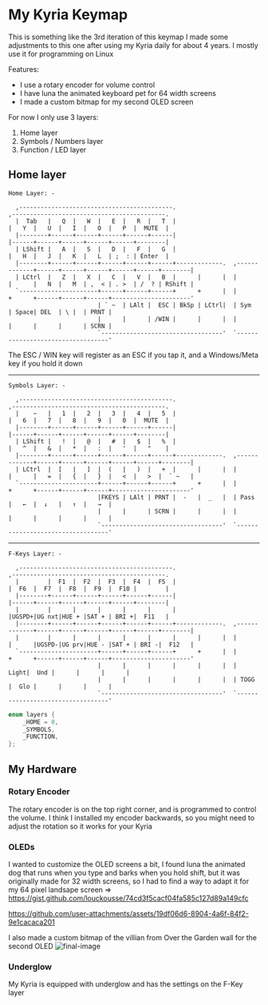 # My Kyria Keymap

This is something like the 3rd iteration of this keymap
I made some adjustments to this one after using my Kyria daily for about 4 years.
I mostly use it for programming on Linux

Features:

- I use a rotary encoder for volume control
- I have luna the animated keyboard pet for 64 width screens
- I made a custom bitmap for my second OLED screen

For now I only use 3 layers:

1. Home layer
2. Symbols / Numbers layer
3. Function / LED layer

## Home layer

```
Home Layer: -

  ,-------------------------------------------.                              ,-------------------------------------------.
  |  Tab   |   Q  |   W  |   E  |   R  |   T  |                              |   Y  |   U  |   I  |   O  |   P  |  MUTE  |
  |--------+------+------+------+------+------|                              |------+------+------+------+------+--------|
  | LShift |   A  |   S  |   D  |   F  |   G  |                              |   H  |   J  |   K  |   L  | ;  : | Enter  |
  |--------+------+------+------+------+------+-------------.  ,-------------+------+------+------+------+------+--------|
  | LCtrl  |   Z  |   X  |   C  |   V  |   B  |      |      |  |      |      |   N  |   M  | ,  < | . >  | /  ? | RShift |
  `----------------------+------+------+------+      +      |  |      +      +------+------+------+----------------------'
                         | ` ~  | LAlt |  ESC | BkSp | LCtrl|  | Sym  | Space| DEL  | \ |  | PRNT |
                         |      |      | /WIN |      |      |  |      |      |      |      | SCRN |
                         `----------------------------------'  `----------------------------------'

```

The ESC / WIN key will register as an ESC if you tap it, and a Windows/Meta key if you hold it down

---

```
Symbols Layer: -

  ,-------------------------------------------.                              ,-------------------------------------------.
  |    ~   |   1  |   2  |   3  |   4  |   5  |                              |   6  |   7  |   8  |   9  |   0  |  MUTE  |
  |--------+------+------+------+------+------|                              |------+------+------+------+------+--------|
  | LShift |   !  |   @  |   #  |   $  |   %  |                              |   ^  |   &  |   *  |   :  |   '  |   "    |
  |--------+------+------+------+------+------+-------------.  ,-------------+------+------+------+------+------+--------|
  | LCtrl  |  [   |   ]  |  (   |   )  |   +  |      |      |  |      |      |   =  |   {  |   }  |   <  |   >  |  ` ~   |
  `----------------------+------+------+------+      +      |  |      +      +------+------+------+----------------------'
                         |FKEYS | LAlt | PRNT |  -   |  _   |  | Pass |   ←  |  ↓   |   ↑  |   →  |
                         |      |      | SCRN |      |      |  |      |      |      |      |      |
                         `----------------------------------'  `----------------------------------'
```

---

```
F-Keys Layer: -

  ,-------------------------------------------.                              ,-------------------------------------------.
  |        |  F1  |  F2  |  F3  |  F4  |  F5  |                              |  F6  |  F7  |  F8  |  F9  |  F10 |        |
  |--------+------+------+------+------+------|                              |------+------+------+------+------+--------|
  |        |      |      |      |      |      |                              |UGSPD+|UG nxt|HUE + |SAT + | BRI +|  F11   |
  |--------+------+------+------+------+------+-------------.  ,-------------+------+------+------+------+------+--------|
  |        |      |      |      |      |      |      |      |  |      |      |UGSPD-|UG prv|HUE - |SAT + | BRI -|  F12   |
  `----------------------+------+------+------+      +      |  |      +      +------+------+------+----------------------'
                         |      |      |      |      |      |  | Light|  Und |      |      |      |
                         |      |      |      |      |      |  | TOGG |  Glo |      |      |      |
                         `----------------------------------'  `----------------------------------'
```

```c
enum layers {
    _HOME = 0,
    _SYMBOLS,
    _FUNCTION,
};
```

## My Hardware

### Rotary Encoder

The rotary encoder is on the top right corner, and is programmed to control the volume. I think I installed my encoder backwards, so you might need to adjust the rotation so it works for your Kyria

### OLEDs

I wanted to customize the OLED screens a bit, I found luna the animated dog that runs when you type and barks when you hold shift, but it was originally made for 32 width screens, so I had to find a way to adapt it for my 64 pixel landsape screen => https://gist.github.com/louckousse/74cd3f5cacf04fa585c127d89a149cfc

https://github.com/user-attachments/assets/19df06d6-8904-4a6f-84f2-9e1cacaca201

I also made a custom bitmap of the villian from Over the Garden wall for the second OLED
![final-image](https://github.com/user-attachments/assets/695a4f52-4dfd-4cbd-97d2-861c316ebc83)

### Underglow

My Kyria is equipped with underglow and has the settings on the F-Key layer
